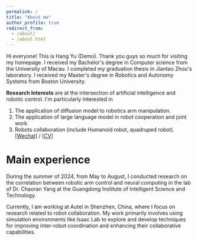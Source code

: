 ```yaml
---
permalink: /
title: "About me"
author_profile: true
redirect_from:
  - /about/
  - /about.html
---
```


Hi everyone! This is Hang Yu (Demo). Thank you guys so much for visiting my homepage. I received my Bachelor's degree in Computer science from the University of Macau. I completed my graduation thesis in Jiantao Zhou's laboratory. I received my Master's degree in Robotics and Autonomy Systems from Boston University.

**Research Interests** are at the intersection of artificial intelligence and robotic control. I'm particularly interested in
1. The application of diffusion model to robotics arm manipulation.
2. The application of large language model in robot cooperation and joint work.
3. Robots collaboration (include Humanoid robot, quadruped robot).
[[Wechat](/images/wechat.jpg)] / [[CV](/assets/Resume.pdf)]


Main experience
======
During the summer of 2024, from May to August, I conducted research on the correlation between robotic arm control and neural computing in the lab of Dr. Chaoran Yang at the Guangdong Institute of Intelligent Science and Technology.

Currently, I am working at Autel in Shenzhen, China, where I focus on research related to robot collaboration. My work primarily involves using simulation environments like Isaac Lab to explore and develop techniques for improving inter-robot coordination and enhancing their collaborative capabilities.



